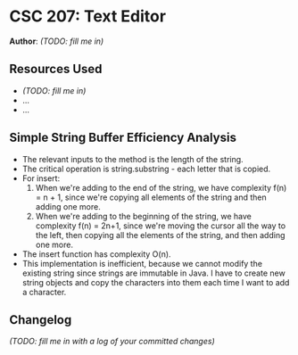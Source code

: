 # CSC 207: Text Editor

**Author**: _(TODO: fill me in)_

## Resources Used

+ _(TODO: fill me in)_
+ ...
+ ...

## Simple String Buffer Efficiency Analysis
+ The relevant inputs to the method is the length of the string.
+ The critical operation is string.substring - each letter that is copied.
+ For insert:
    1. When we're adding to the end of the string, we have complexity f(n) = n + 1, since we're copying all elements of the string and then adding one more.
    2. When we're adding to the beginning of the string, we have complexity f(n) = 2n+1, since we're moving the cursor all the way to the left, then copying all the elements of the string, and then adding one more.
+ The insert function has complexity O(n).
+ This implementation is inefficient, because we cannot modify the existing string since strings are immutable in Java. I have to create new string objects and copy the characters into them each time I want to add a character.

## Changelog

_(TODO: fill me in with a log of your committed changes)_
